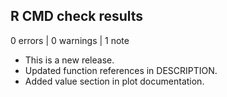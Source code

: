 ## R CMD check results

0 errors | 0 warnings | 1 note

* This is a new release.
* Updated function references in DESCRIPTION.
* Added value section in plot documentation.

